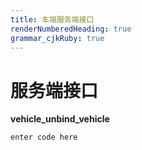 ```yaml
---
title: 车端服务端接口
renderNumberedHeading: true
grammar_cjkRuby: true
---
```



# 服务端接口
**vehicle_unbind_vehicle**

``` javascript
enter code here
```

``` vehicle_unbind_vehicle:
```